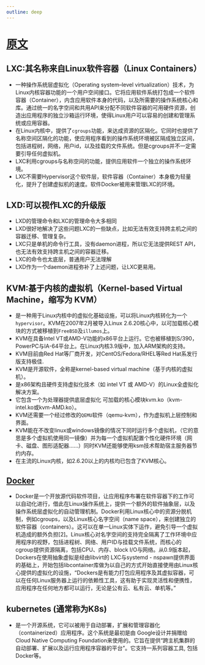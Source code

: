 ```yaml
---
outline: deep
---
```

# [原文](https://blog.csdn.net/qq_32261399/article/details/76651785)

## LXC:其名称来自Linux软件容器（Linux Containers）

- 一种操作系统层虚拟化（Operating system–level virtualization）技术，为Linux内核容器功能的一个用户空间接口。它将应用软件系统打包成一个软件容器（Container），内含应用软件本身的代码，以及所需要的操作系统核心和库。通过统一的名字空间和共用API来分配不同软件容器的可用硬件资源，创造出应用程序的独立沙箱运行环境，使得Linux用户可以容易的创建和管理系统或应用容器。
- 在Linux内核中，提供了`cgroups`功能，来达成资源的区隔化。它同时也提供了名称空间区隔化的功能，使应用程序看到的操作系统环境被区隔成独立区间，包括进程树，网络，用户id，以及挂载的文件系统。但是cgroups并不一定需要引导任何虚拟机。
- LXC利用cgroups与名称空间的功能，提供应用软件一个独立的操作系统环境。
- LXC不需要Hypervisor这个软件层，软件容器（Container）本身极为轻量化，提升了创建虚拟机的速度。软件Docker被用来管理LXC的环境。

## LXD:可以视作LXC的升级版

- LXD的管理命令和LXC的管理命令大多相同
- LXD很好地解决了这些问题LXC的一些缺点，比如无法有效支持跨主机之间的容器迁移、管理复杂。
- LXC只是单机的命令行工具，没有daemon进程，所以它无法提供REST API，也无法有效支持跨主机之间的容器迁移。
- LXC的命令也太底层，普通用户无法理解
- LXD作为一个daemon进程弥补了上述问题，让LXC更易用。

## KVM:基于内核的虚拟机（Kernel-based Virtual Machine，缩写为 KVM）

- 是一种用于Linux内核中的虚拟化基础设施，可以将Linux内核转化为一个`hypervisor`。KVM在2007年2月被导入Linux 2.6.20核心中，以可加载核心模块的方式被移植到`FreeBSD`及`illumos`上。
- KVM在具备Intel VT或AMD-V功能的x86平台上运行。它也被移植到S/390，PowerPC与IA-64平台上。在Linux内核3.9版中，加入ARM架构的支持。
- KVM目前由Red Hat等厂商开发，对CentOS/Fedora/RHEL等Red Hat系发行版支持极佳.
- KVM是开源软件，全称是kernel-based virtual machine（基于内核的虚拟机）。
- 是x86架构且硬件支持虚拟化技术（如 intel VT 或 AMD-V）的Linux全虚拟化解决方案。
- 它包含一个为处理器提供底层虚拟化 可加载的核心模块kvm.ko（kvm-intel.ko或kvm-AMD.ko）。
- KVM还需要一个经过修改的`QEMU`软件（qemu-kvm），作为虚拟机上层控制和界面。
- KVM能在不改变linux或windows镜像的情况下同时运行多个虚拟机，（它的意思是多个虚拟机使用同一镜像）并为每一个虚拟机配置个性化硬件环境（网卡、磁盘、图形适配器……）同时KVM还能够使用ksm技术帮助宿主服务器节约内存。
- 在主流的Linux内核，如2.6.20以上的内核均已包含了KVM核心。

## [Docker](/engineering/docker.html#安装-docker)

- Docker是一个开放源代码软件项目，让应用程序布署在软件容器下的工作可以自动化进行，借此在Linux操作系统上，提供一个额外的软件抽象层，以及操作系统层虚拟化的自动管理机制。Docker利用Linux核心中的资源分脱机制，例如cgroups，以及Linux核心名字空间（name space），来创建独立的软件容器（containers）。这可以在单一Linux实体下运作，避免引导一个虚拟机造成的额外负担[2]。Linux核心对名字空间的支持完全隔离了工作环境中应用程序的视野，包括进程树、网络、用户ID与挂载文件系统，而核心的cgroup提供资源隔离，包括CPU、内存、block I/O与网络。从0.9版本起，Dockers在使用抽象虚拟是经由libvirt的 LXC与systemd - nspawn提供界面的基础上，开始包括libcontainer库做为以自己的方式开始直接使用由Linux核心提供的虚拟化的设施，“Dockers是有能力打包应用程序及其虚拟容器，可以在任何Linux服务器上运行的依赖性工具，这有助于实现灵活性和便携性，应用程序在任何地方都可以运行，无论是公有云、私有云、单机等。”

## kubernetes (通常称为K8s)

- 是一个开源系统，它可以被用于自动部署，扩展和管理容器化（containerized）应用程序。这个系统是最初是由 Google设计并捐赠给Cloud Native Computing Foundation来使用的。它旨在提供“跨主机集群的自动部署、扩展以及运行应用程序容器的平台”。它支持一系列容器工具, 包括Docker等。

